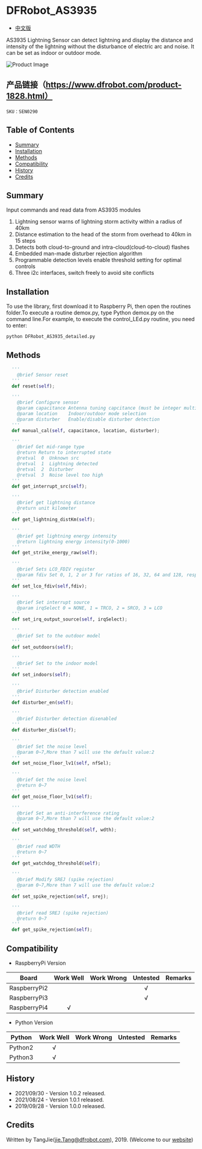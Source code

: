 # DFRobot_AS3935

  * [中文版](./README_CN.md)
  
AS3935 Lightning Sensor can detect lightning and display the distance and intensity of the lightning without the disturbance of electric arc and noise.
It can be set as indoor or outdoor mode.

![Product Image](./resources/images/SEN0290.png)

## 产品链接（https://www.dfrobot.com/product-1828.html）

    SKU：SEN0290

## Table of Contents
  
  * [Summary](#summary)
  * [Installation](#Installation)
  * [Methods](#Methods)
  * [Compatibility](#compatibility)
  * [History](#history)
  * [Credits](#credits)

## Summary

Input commands and read data from AS3935 modules

1. Lightning sensor warns of lightning storm activity within a radius of 40km 
2. Distance estimation to the head of the storm from overhead to 40km in 15 steps 
3. Detects both cloud-to-ground and intra-cloud(cloud-to-cloud) flashes 
4. Embedded man-made disturber rejection algorithm 
5. Programmable detection levels enable threshold setting for optimal controls 
6. Three i2c interfaces, switch freely to avoid site conflicts 

## Installation

To use the library, first download it to Raspberry Pi, then open the routines folder.To execute a routine demox.py, type Python demox.py on the command line.For example, to execute the control_LEd.py routine, you need to enter:

```python
python DFRobot_AS3935_detailed.py
```

## Methods

```python
  '''
    @brief Sensor reset
  '''
  def reset(self);

  '''
    @brief Configure sensor 
    @param capacitance Antenna tuning capcitance (must be integer multiple of 8, 8 - 120 pf)
    @param location    Indoor/outdoor mode selection
    @param disturber   Enable/disable disturber detection
  '''
  def manual_cal(self, capacitance, location, disturber);

  '''
    @brief Get mid-range type
    @return Return to interrupted state
    @retval  0  Unknown src
    @retval  1  Lightning detected
    @retval  2  Disturber
    @retval  3  Noise level too high
  '''
  def get_interrupt_src(self);

  '''
    @brief get lightning distance 
    @return unit kilometer
  '''
  def get_lightning_distKm(self);

  '''
    @brief get lightning energy intensity 
    @return lightning energy intensity(0-1000)
  '''
  def get_strike_energy_raw(self);

  '''
    @brief Sets LCO_FDIV register
    @param fdiv Set 0, 1, 2 or 3 for ratios of 16, 32, 64 and 128, respectively
  '''
  def set_lco_fdiv(self,fdiv);

  '''
    @brief Set interrupt source
    @param irqSelect 0 = NONE, 1 = TRCO, 2 = SRCO, 3 = LCO
  '''
  def set_irq_output_source(self, irqSelect);

  '''
    @brief Set to the outdoor model
  '''
  def set_outdoors(self);

  '''
    @brief Set to the indoor model
  '''
  def set_indoors(self);

  '''
    @brief Disturber detection enabled
  '''
  def disturber_en(self);

  '''
    @brief Disturber detection disenabled
  '''
  def disturber_dis(self);

  '''
    @brief Set the noise level
    @param 0~7,More than 7 will use the default value:2
  '''
  def set_noise_floor_lv1(self, nfSel);

  '''
    @brief Get the noise level
    @return 0~7
  '''
  def get_noise_floor_lv1(self);

  '''
    @brief Set an anti-interference rating
    @param 0~7,More than 7 will use the default value:2
  '''
  def set_watchdog_threshold(self, wdth);

  '''
    @brief read WDTH
    @return 0~7
  '''
  def get_watchdog_threshold(self);

  '''
    @brief Modify SREJ (spike rejection)
    @param 0~7,More than 7 will use the default value:2
  '''
  def set_spike_rejection(self, srej);

  '''
    @brief read SREJ (spike rejection)
    @return 0~7
  '''
  def get_spike_rejection(self);
```
## Compatibility

* RaspberryPi Version

| Board        | Work Well | Work Wrong | Untested | Remarks |
| ------------ | :-------: | :--------: | :------: | ------- |
| RaspberryPi2 |           |            |    √     |         |
| RaspberryPi3 |           |            |    √     |         |
| RaspberryPi4 |     √     |            |          |         |

* Python Version

| Python  | Work Well | Work Wrong | Untested | Remarks |
| ------- | :-------: | :--------: | :------: | ------- |
| Python2 |     √     |            |          |         |
| Python3 |     √     |            |          |         |
## History

- 2021/09/30 - Version 1.0.2 released.
- 2021/08/24 - Version 1.0.1 released.
- 2019/09/28 - Version 1.0.0 released.
  
## Credits

Written by TangJie(jie.Tang@dfrobot.com), 2019. (Welcome to our [website](https://www.dfrobot.com/))








